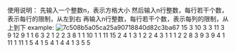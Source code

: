 使用说明：
先输入一个整数n，表示方格大小
然后输入n行整数，每行若干个数，表示每行的限制，从左到右
再输入n行整数，每行若干个数，表示每列的限制，从上到下
example:
![7c508b5a05ca25a90718840d82c3ba67](https://github.com/user-attachments/assets/a001063c-f7c7-42fe-ac7d-06a9cc16582f)
15
3
10
3
3
11
3 9
12
9
1 1 6
3 2
1 2 2
3 8
1 1 10
1 1 11
15
2 4
1 3 1
2 2 4
3 1
1 1 2 2
8 3
9 3
9 4
1 11
1 11
1 5 4
1 5 4
1 4 4
1 3 5
5
